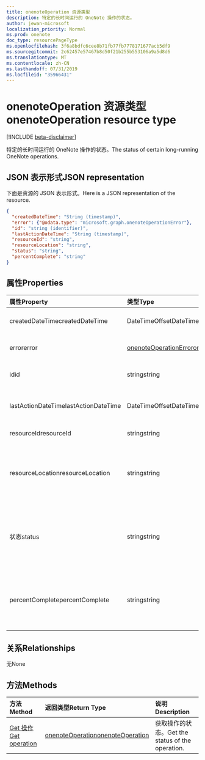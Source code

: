 ```yaml
---
title: onenoteOperation 资源类型
description: 特定的长时间运行的 OneNote 操作的状态。
author: jewan-microsoft
localization_priority: Normal
ms.prod: onenote
doc_type: resourcePageType
ms.openlocfilehash: 3f6a8bdfc6cee8b71fb77fb7778171677acb5df9
ms.sourcegitcommit: 2c62457e57467b8d50f21b255b553106a9a5d8d6
ms.translationtype: MT
ms.contentlocale: zh-CN
ms.lasthandoff: 07/31/2019
ms.locfileid: "35966431"
---
```

# <a name="onenoteoperation-resource-type"></a><span data-ttu-id="2736e-103">onenoteOperation 资源类型</span><span class="sxs-lookup"><span data-stu-id="2736e-103">onenoteOperation resource type</span></span>

[!INCLUDE [beta-disclaimer](../../includes/beta-disclaimer.md)]

<span data-ttu-id="2736e-104">特定的长时间运行的 OneNote 操作的状态。</span><span class="sxs-lookup"><span data-stu-id="2736e-104">The status of certain long-running OneNote operations.</span></span>

## <a name="json-representation"></a><span data-ttu-id="2736e-105">JSON 表示形式</span><span class="sxs-lookup"><span data-stu-id="2736e-105">JSON representation</span></span>

<span data-ttu-id="2736e-106">下面是资源的 JSON 表示形式。</span><span class="sxs-lookup"><span data-stu-id="2736e-106">Here is a JSON representation of the resource.</span></span>

<!-- {
  "blockType": "resource",
  "optionalProperties": [

  ],
  "@odata.type": "microsoft.graph.onenoteOperation"
}-->

```json
{
  "createdDateTime": "String (timestamp)",
  "error": {"@odata.type": "microsoft.graph.onenoteOperationError"},
  "id": "string (identifier)",
  "lastActionDateTime": "String (timestamp)",
  "resourceId": "string",
  "resourceLocation": "string",
  "status": "string",
  "percentComplete": "string"
}

```
## <a name="properties"></a><span data-ttu-id="2736e-107">属性</span><span class="sxs-lookup"><span data-stu-id="2736e-107">Properties</span></span>
| <span data-ttu-id="2736e-108">属性</span><span class="sxs-lookup"><span data-stu-id="2736e-108">Property</span></span>     | <span data-ttu-id="2736e-109">类型</span><span class="sxs-lookup"><span data-stu-id="2736e-109">Type</span></span>   |<span data-ttu-id="2736e-110">说明</span><span class="sxs-lookup"><span data-stu-id="2736e-110">Description</span></span>|
|:---------------|:--------|:----------|
|<span data-ttu-id="2736e-111">createdDateTime</span><span class="sxs-lookup"><span data-stu-id="2736e-111">createdDateTime</span></span>| <span data-ttu-id="2736e-112">DateTimeOffset</span><span class="sxs-lookup"><span data-stu-id="2736e-112">DateTimeOffset</span></span> |<span data-ttu-id="2736e-113">操作的开始时间。</span><span class="sxs-lookup"><span data-stu-id="2736e-113">The start time of the operation.</span></span>|
|<span data-ttu-id="2736e-114">error</span><span class="sxs-lookup"><span data-stu-id="2736e-114">error</span></span>|[<span data-ttu-id="2736e-115">onenoteOperationError</span><span class="sxs-lookup"><span data-stu-id="2736e-115">onenoteOperationError</span></span>](onenoteoperationerror.md)|<span data-ttu-id="2736e-116">操作返回的错误。</span><span class="sxs-lookup"><span data-stu-id="2736e-116">The error returned by the operation.</span></span>|
|<span data-ttu-id="2736e-117">id</span><span class="sxs-lookup"><span data-stu-id="2736e-117">id</span></span>|<span data-ttu-id="2736e-118">string</span><span class="sxs-lookup"><span data-stu-id="2736e-118">string</span></span>|<span data-ttu-id="2736e-119">操作 id。只读。</span><span class="sxs-lookup"><span data-stu-id="2736e-119">The operation id. Read-only.</span></span>|
|<span data-ttu-id="2736e-120">lastActionDateTime</span><span class="sxs-lookup"><span data-stu-id="2736e-120">lastActionDateTime</span></span>| <span data-ttu-id="2736e-121">DateTimeOffset</span><span class="sxs-lookup"><span data-stu-id="2736e-121">DateTimeOffset</span></span> |<span data-ttu-id="2736e-122">操作的上一操作的时间。</span><span class="sxs-lookup"><span data-stu-id="2736e-122">The time of the last action of the operation.</span></span>|
|<span data-ttu-id="2736e-123">resourceId</span><span class="sxs-lookup"><span data-stu-id="2736e-123">resourceId</span></span>|<span data-ttu-id="2736e-124">string</span><span class="sxs-lookup"><span data-stu-id="2736e-124">string</span></span>|<span data-ttu-id="2736e-125">资源 id。</span><span class="sxs-lookup"><span data-stu-id="2736e-125">The resource id.</span></span>|
|<span data-ttu-id="2736e-126">resourceLocation</span><span class="sxs-lookup"><span data-stu-id="2736e-126">resourceLocation</span></span>|<span data-ttu-id="2736e-127">string</span><span class="sxs-lookup"><span data-stu-id="2736e-127">string</span></span>|<span data-ttu-id="2736e-128">对象的资源 URI。</span><span class="sxs-lookup"><span data-stu-id="2736e-128">The resource URI for the object.</span></span> <span data-ttu-id="2736e-129">例如, 复制的页或节的资源 URI。</span><span class="sxs-lookup"><span data-stu-id="2736e-129">For example, the resource URI for a copied page or section.</span></span> |
|<span data-ttu-id="2736e-130">状态</span><span class="sxs-lookup"><span data-stu-id="2736e-130">status</span></span>|<span data-ttu-id="2736e-131">string</span><span class="sxs-lookup"><span data-stu-id="2736e-131">string</span></span>|<span data-ttu-id="2736e-132">操作的当前状态: `notstarted`、 `running`、、 `completed``failed`</span><span class="sxs-lookup"><span data-stu-id="2736e-132">The current status of the operation: `notstarted`, `running`, `completed`, `failed`</span></span> |
|<span data-ttu-id="2736e-133">percentComplete</span><span class="sxs-lookup"><span data-stu-id="2736e-133">percentComplete</span></span>|<span data-ttu-id="2736e-134">string</span><span class="sxs-lookup"><span data-stu-id="2736e-134">string</span></span>|<span data-ttu-id="2736e-135">如果操作仍处于`running`状态, 则操作完成百分比为</span><span class="sxs-lookup"><span data-stu-id="2736e-135">The operation percent complete if the operation is still in `running` status</span></span>

## <a name="relationships"></a><span data-ttu-id="2736e-136">关系</span><span class="sxs-lookup"><span data-stu-id="2736e-136">Relationships</span></span>
<span data-ttu-id="2736e-137">无</span><span class="sxs-lookup"><span data-stu-id="2736e-137">None</span></span>


## <a name="methods"></a><span data-ttu-id="2736e-138">方法</span><span class="sxs-lookup"><span data-stu-id="2736e-138">Methods</span></span>

| <span data-ttu-id="2736e-139">方法</span><span class="sxs-lookup"><span data-stu-id="2736e-139">Method</span></span>           | <span data-ttu-id="2736e-140">返回类型</span><span class="sxs-lookup"><span data-stu-id="2736e-140">Return Type</span></span>    |<span data-ttu-id="2736e-141">说明</span><span class="sxs-lookup"><span data-stu-id="2736e-141">Description</span></span>|
|:---------------|:--------|:----------|
|[<span data-ttu-id="2736e-142">Get 操作</span><span class="sxs-lookup"><span data-stu-id="2736e-142">Get operation</span></span>](../api/onenoteoperation-get.md) | [<span data-ttu-id="2736e-143">onenoteOperation</span><span class="sxs-lookup"><span data-stu-id="2736e-143">onenoteOperation</span></span>](onenoteoperation.md) |<span data-ttu-id="2736e-144">获取操作的状态。</span><span class="sxs-lookup"><span data-stu-id="2736e-144">Get the status of the operation.</span></span> |

<!-- uuid: 8fcb5dbc-d5aa-4681-8e31-b001d5168d79
2015-10-25 14:57:30 UTC -->
<!--
{
  "type": "#page.annotation",
  "description": "onenoteOperation resource",
  "keywords": "",
  "section": "documentation",
  "tocPath": "",
  "suppressions": []
}
-->
